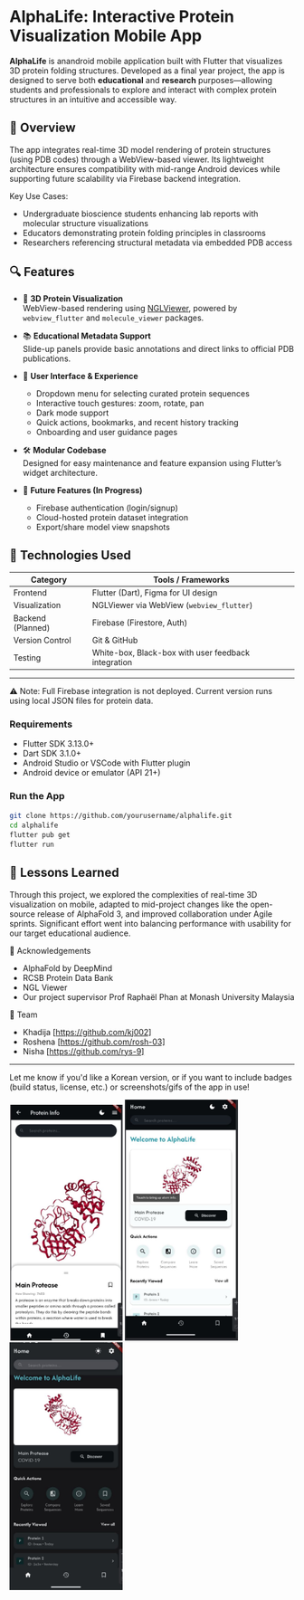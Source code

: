 # AlphaLife: Interactive Protein Visualization Mobile App

**AlphaLife** is anandroid mobile application built with Flutter that visualizes 3D protein folding structures. Developed as a final year project, the app is designed to serve both **educational** and **research** purposes—allowing students and professionals to explore and interact with complex protein structures in an intuitive and accessible way.

## 📱 Overview

The app integrates real-time 3D model rendering of protein structures (using PDB codes) through a WebView-based viewer. Its lightweight architecture ensures compatibility with mid-range Android devices while supporting future scalability via Firebase backend integration.

Key Use Cases:
- Undergraduate bioscience students enhancing lab reports with molecular structure visualizations
- Educators demonstrating protein folding principles in classrooms
- Researchers referencing structural metadata via embedded PDB access

## 🔍 Features

- 🔬 **3D Protein Visualization**  
  WebView-based rendering using [NGLViewer](https://nglviewer.org/), powered by `webview_flutter` and `molecule_viewer` packages.

- 📚 **Educational Metadata Support**  
  Slide-up panels provide basic annotations and direct links to official PDB publications.

- 🧭 **User Interface & Experience**  
  - Dropdown menu for selecting curated protein sequences  
  - Interactive touch gestures: zoom, rotate, pan  
  - Dark mode support  
  - Quick actions, bookmarks, and recent history tracking  
  - Onboarding and user guidance pages

- 🛠 **Modular Codebase**  
  Designed for easy maintenance and feature expansion using Flutter’s widget architecture.

- 🔐 **Future Features (In Progress)**  
  - Firebase authentication (login/signup)  
  - Cloud-hosted protein dataset integration  
  - Export/share model view snapshots

## 🧪 Technologies Used

| Category         | Tools / Frameworks                                  |
|------------------|------------------------------------------------------|
| Frontend         | Flutter (Dart), Figma for UI design                  |
| Visualization    | NGLViewer via WebView (`webview_flutter`)            |
| Backend (Planned)| Firebase (Firestore, Auth)                          |
| Version Control  | Git & GitHub                                         |
| Testing          | White-box, Black-box with user feedback integration  |

---
⚠️ Note: Full Firebase integration is not deployed. Current version runs using local JSON files for protein data.

### Requirements
- Flutter SDK 3.13.0+
- Dart SDK 3.1.0+
- Android Studio or VSCode with Flutter plugin
- Android device or emulator (API 21+)

### Run the App
```bash
git clone https://github.com/yourusername/alphalife.git
cd alphalife
flutter pub get
flutter run
```

## 🧠 Lessons Learned
Through this project, we explored the complexities of real-time 3D visualization on mobile, adapted to mid-project changes like the open-source release of AlphaFold 3, and improved collaboration under Agile sprints. Significant effort went into balancing performance with usability for our target educational audience.

🤝 Acknowledgements

- AlphaFold by DeepMind
- RCSB Protein Data Bank
- NGL Viewer
- Our project supervisor Prof Raphaël Phan at Monash University Malaysia

🙋 Team
- Khadija [https://github.com/kj002]
- Roshena [https://github.com/rosh-03]
- Nisha [https://github.com/rys-9]


---

Let me know if you'd like a Korean version, or if you want to include badges (build status, license, etc.) or screenshots/gifs of the app in use!
<p float="left">
  <img src="assets/screenshot1.JPG" width="200">
  <img src="assets/screenshot2.JPG" width="200">
  <img src="assets/screenshot3.JPG" width="200">
</p>



